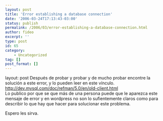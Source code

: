 ```yaml
---
layout: post
title: 'Error establishing a database connection'
date: '2006-03-24T17:13:43-03:00'
status: publish
permalink: /2006/03/error-establishing-a-database-connection.html
author: fideo
excerpt: ''
type: post
id: 65
category:
    - Uncategorized
tag: []
post_format: []
---
```

layout: post
Después de probar y probar y de mucho probar encontre la solución a este error, y lo pueden leer en este vínculo.  
<http://dev.mysql.com/doc/refman/5.0/en/old-client.html>  
Lo publico por que se que más de una persona puede que le aparezca este mensaje de error y en wordpress no son lo sufientemente claros como para describir lo que hay que hacer para solucionar este problema.

Espero les sirva.